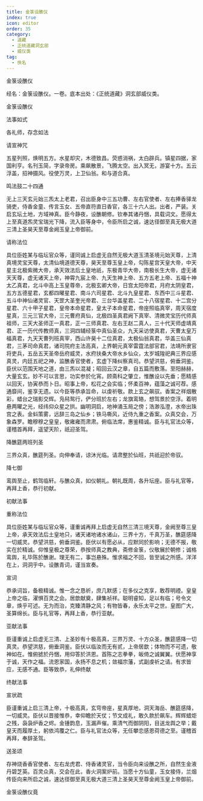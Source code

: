 ```yaml
---
title: 金箓设醮仪
index: true
icon: editor
order: 35
category:
  - 道藏
  - 正统道藏洞玄部
  - 威仪类
tag:
  - 佚名
---
```


金箓设醮仪  

经名：金箓设醮仪。一卷。底本出处：《正统道藏》洞玄部威仪类。  

金箓设醮仪  

法事如式  

各礼师，存念如法  

请宣神咒  

五星列照，焕明五方。水星却灾，木德致昌。荧惑消祸，太白辟兵。镇星四据，家国利亨。名刊玉简，字录帝房。乘飙散景，飞腾太空。出入冥无，游宴十方。五云浮盖，招神摄风。役使万灵，上卫仙翁。和与道合真。  

鸣法鼓二十四通  

无上三天玄元始三炁太上老君，召出臣身中三五功曹、左右官使者、左右捧香驿龙骑吏，侍香金童、传言玉女、五帝直符直日香官，各三十六人出。出者，严装。关启玄坛土地，方域神真。臣今静夜，设醮朝修。钦奉其诸丹悃，具载词文。愿得太上至真道炁灵宝瑞光下降，流入臣等身中，令臣所启之诚，速达径御至真无极大道三清上圣昊天至尊金阙玉皇上帝御前。  

请称法位  

具位臣姓某与临坛官众等，谨同诚上启虚无自然无极大道玉清圣境元始天尊，上清真境灵宝天尊，太清仙境道德天尊，昊天至尊玉皇上帝，勾陈星宫天皇大帝，中天星主北极紫微大帝，承天效法后土皇地祇，东极青华大帝，南极长生大帝，虚无诸天天尊，虚无诸天上帝，神霄九宸上帝、九天生神上帝、五方五老上帝、五福十神太乙真君，北斗中高上玉皇尊帝，北极玄卿大帝，日宫太阳帝君，月府太阴皇君，五方五德星君，玄都四曜星君、南斗六司星君、北斗九皇星君、东西中三斗星君、五斗中神仙诸灵官、天罡大圣奎光帝君、三台华盖星君、二十八宿星君、十二宫分星君、六十甲子星君，皇帝本命星君，皇太子本命星君，帝座照临真宰，周天宿度星真，三元三官大帝，三元曹府真仙，北极四圣真君阙下真宰、清微灵宝历代师真祖师，三天大圣师正一真君，正一三师真君、左右王赵二真人，三十代天师虚靖真君、正一历代传教师真，三洞四辅经箓中真仙圣众，九天采访使真君，天曹太皇万福真君，九天天曹列班真宰，西山许昊十二位真君，太极仙翁真君，华盖三仙真君，三茅司命真君，诸司院府主法高真，上界朝元真宰雷霆法部官君，法靖所隶官将吏兵，五岳五天圣帝岳府威灵，水府扶桑大帝水乡仙众，太岁城隍祀典三界应感真灵，内廷五祀之神，监醮香官使者，玄虚下降纠察真司。恭望洪慈，俯垂洞鉴。臣伏以范围天地之道，由三炁以混凝；昭回云汉之章，自五篇而敷落。至阳赫赫，大量玄玄。妙不可以言思，功实参於化宵。顾斋科之肇立，惟醮设以先垂；愿精感以回天，协寅恭而卜日。昭事上帝，松花之会实临；怀柔百神，蕴藻之诚可荐。感通靡间，鉴享无遗。以今臣等恭承旨命，以虔祈敬。款上玄之飙驭。香案之祥烟散彩，蜡台之瑞影交辉。凫舄鸳行，俨分班於左右；龙旗鸾辂，想驾景於空浮。着明悬两曜之光，经纬仰众星之拱。幽明洞启，地神涌玉局之傍；浩渺泓澄，水帝出珠宫之表。金蚪策雾，远辞三岛之仙乡；铁马嘶风，近侍九重之香案。众真交会，万象森罗。瞻穆穆之皇皇，敬雍雍而肃肃。俯临法席，惠鉴精诚。臣与礼官法众等，谨稽首再拜，遥望天阶，祇迎圣驾。  

降醮筵两班列圣  

三界众真，醮筵列圣。向伸奉请，谅沐光临。请肃整於仙班，共祇迎於帝驭。  

降七御  

鸾舆至止，鹤驾临轩。与醮众真，如仪朝礼。朝礼既周，各升坛座。臣与礼官等，再拜上香，恭行初献。  

初献法事  

重称法位  

具位臣姓某与临坛官众等，谨重诚再拜上启虚无自然三清三境天尊，金阙至尊三皇上帝，承天效法后土皇地只，诸天诸地诸水诸山，三界十方，千真万圣，醮筵感降一切威灵。恭望洪慈，俯垂洞鉴。臣伏以有愿必从，应默同於影响；无德不报，敬实在於精诚。仰惟皇极之尊荣，恭按师真之教典，斋修金箓，仪敬展於朝修；诚格鸾舆，礼毕陈於醮谢。理无有二，事岂悬殊。惟求福之不回，皆至诚之所感。洋洋在上，洞洞乎中。设醮青词，谨当宣奏。  

宣词  

恭承词旨，备极精诚。惟一念之恳祈，庶几默感；在多仪之克享，敢荐明禋。皇皇上帝之临，濯惧百灵之会。居歆献奠，肆集祯祥。聪明睿知，足以有临；号令文章，焕乎可述。无为而治，克臻清静之风；有物皆春，永乐太平之世。皇图广大，圣算绵长。臣与礼官等，再拜上香，恭行亚献。  

亚献法事  

臣谨重诚上启虚无三清、上圣妙有十极高真，三界万灵、十方众圣，醮筵感降一切真灵。恭望洪慈，俯垂洞鉴。臣伏以临汝而无有贰，上帝居歆；体物而不可遗，敬神如在。惟俯摅於丹悃，用仰答於洪恩。首陈之志拳拳，皈倚之诚翼翼。伏愿神享于诚，天作之福。流恩家国，永扬不息之机；敛福宗藩，式副虔祈之请。有求皆应，无感不通。臣等致恭，礼伸终献  

终献法事  

宣状疏  

臣谨重诚上启三清上帝，十极高真，玄穹帝座，星真厚地，洞天海岳、醮筵感降，一切威灵。臣伏以晋接惟恭，幸仰瞻於天仗；节文成礼，敢久款於飙车。辉辉蜡炬之残，袅袅炉香之烬。金锺韵息，玉漏声催。乘清气而御阴阳，目送龙舆之举；戴皇天而履厚土，躬依鸿覆之仁。臣与礼官法众等，无任攀恋感恩荷德之至。谨稽首再拜，奉辞圣驾。  

送圣颂  

存神烧香香官使者、左右龙虎君、侍香诸灵官，当令臣向来设醮之所，自然生金液丹碧芝英。百灵众真，交会在此，香火洞案炉前。当愿十方仙童，玉女接侍，兰烟传臣向来所启之诚，速达径御至真无极大道三清上圣昊天至尊金阙玉皇上帝御前。  

金箓设醮仪竟  
